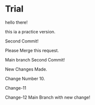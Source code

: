 # Trial

hello there!

this ia a practice version.



Second Commit!

Please Merge this request.


Main branch Second Commit!


New Changes Made.


Change Number 10.


Change-11


Change-12 Main Branch with new change!
